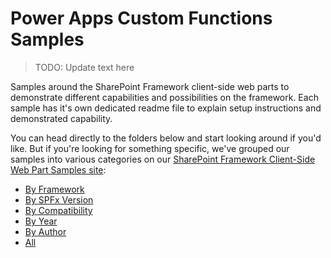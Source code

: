 # Power Apps Custom Functions Samples

> TODO: Update text here

Samples around the SharePoint Framework client-side web parts to demonstrate different capabilities and possibilities on the framework. Each sample has it's own dedicated readme file to explain setup instructions and demonstrated capability.

You can head directly to the folders below and start looking around if you'd like. But if you're looking for something specific, we've grouped our samples into various categories on our [
SharePoint Framework Client-Side Web Part Samples site](https://sharepoint.github.io/sp-dev-fx-webparts):

- [By Framework](https://pnp.github.io/sp-dev-fx-webparts/samples/framework/)
- [By SPFx Version](https://pnp.github.io/sp-dev-fx-webparts/samples/spfx/)
- [By Compatibility](https://pnp.github.io/sp-dev-fx-webparts/samples/compatibility/)
- [By Year](https://pnp.github.io/sp-dev-fx-webparts/samples/year/)
- [By Author](https://pnp.github.io/sp-dev-fx-webparts/samples/author/)
- [All](https://pnp.github.io/sp-dev-fx-webparts/samples/all/)

